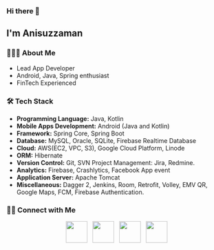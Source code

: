 ### Hi there 👋

<h2>I'm Anisuzzaman</h2>

<h3> 👨🏻‍💻 About Me </h3>

- Lead App Developer 
- Android, Java, Spring enthusiast
- FinTech Experienced


<h3>🛠 Tech Stack</h3>

- **Programming Language:** Java, Kotlin
- **Mobile Apps Development:** Android (Java and Kotlin) 
- **Framework:** Spring Core, Spring Boot
- **Database:** MySQL, Oracle, SQLite, Firebase Realtime Database
- **Cloud:** AWS(EC2, VPC, S3), Google Cloud Platform, Linode 
- **ORM:** Hibernate
- **Version Control:** Git, SVN Project Management: Jira, Redmine.
- **Analytics:** Firebase, Crashlytics, Facebook App event
- **Application Server:** Apache Tomcat
- **Miscellaneous:** Dagger 2, Jenkins, Room, Retrofit, Volley, EMV QR, Google Maps, FCM, Firebase Authentication.



<h3> 🤝🏻 Connect with Me </h3>

<p align="center">
&nbsp; <a href="https://twitter.com/anisuzzaman69" target="_blank" rel="noopener noreferrer"><img src="https://img.icons8.com/plasticine/100/000000/twitter.png" width="50" /></a>  
&nbsp; <a href="https://www.instagram.com/anisuzzamanbabla/" target="_blank" rel="noopener noreferrer"><img src="https://img.icons8.com/plasticine/100/000000/instagram-new.png" width="50" /></a>  
&nbsp; <a href="https://www.linkedin.com/in/anisuzzamanbabla/" target="_blank" rel="noopener noreferrer"><img src="https://img.icons8.com/plasticine/100/000000/linkedin.png" width="50" /></a>
&nbsp; <a href="mailto:anisuzzamanbabla@gmail.com" target="_blank" rel="noopener noreferrer"><img src="https://img.icons8.com/plasticine/100/000000/gmail.png"  width="50" /></a>
</p>

